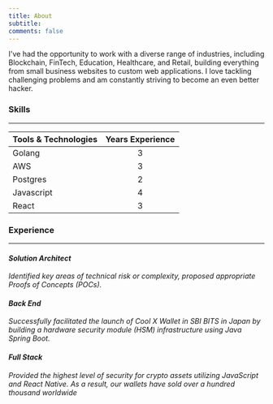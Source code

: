 ```yaml
---
title: About
subtitle:
comments: false
---
```


I've had the opportunity to work with a diverse range of industries, including Blockchain, FinTech, Education, Healthcare, and Retail, building everything from small business websites to custom web applications. I love tackling challenging problems and am constantly striving to become an even better hacker.

### Skills

---

| Tools & Technologies | Years Experience |
|----------------------|:----------------:|
| Golang               |        3         |
| AWS                  |        3         |
| Postgres             |        2         |
| Javascript           |        4         |
| React                |        3         |

### Experience

---

#### _Solution Architect_

_Identified key areas of technical risk or complexity, proposed appropriate Proofs of Concepts (POCs)._

#### _Back End_

_Successfully facilitated the launch of Cool X Wallet in SBI BITS in Japan by building a hardware security module (HSM) infrastructure using Java Spring Boot._

#### _Full Stack_

_Provided the highest level of security for crypto assets utilizing JavaScript and React Native. As a result, our wallets have sold over a hundred thousand worldwide_
